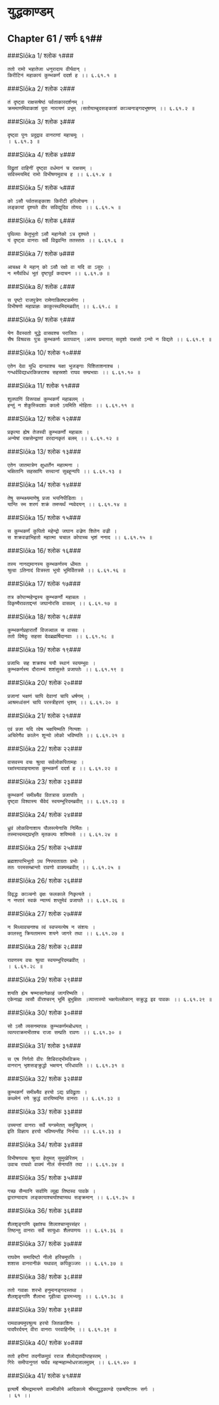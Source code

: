 युद्धकाण्डम्
===============================


## Chapter 61  / सर्गः ६१##


###Slōka 1/ श्लोक १###


    ततो रामो भहातेजा धनुरादाय वीर्यवान् ।
    किरीटिनं महाकायं कुम्भकर्णं ददर्श ह ।। ६.६१.१ ॥


###Slōka 2/ श्लोक २###


    तं दृष्ट्वा राक्षसश्रेष्ठं पर्वताकारदर्शनम् ।
    क्रममाणमिवाकाशं पुरा नारायणं प्रभुम् ।सतोयाम्बुदसङ्काशं काञ्चनाङ्गदभूषणम् ।। ६.६१.२ ॥


###Slōka 3/ श्लोक ३###


    दृष्ट्वा पुनः प्रदुद्राव वानराणां महाचमूः ।
    । ६.६१.३ ॥


###Slōka 4/ श्लोक ४###


    विद्रुतां वाहिनीं दृष्ट्वा वर्धमानं च राक्षसम् ।
    सविस्मयमिदं रामो विभीषणमुवाच ह ।। ६.६१.४ ॥


###Slōka 5/ श्लोक ५###


    को ऽसौ पर्वतसङ्काशः किरीटी हरिलोचनः ।
    लङ्कायां दृश्यते वीर सविद्युदिव तोयदः ।। ६.६१.५ ॥


###Slōka 6/ श्लोक ६###


    पृथिव्याः केतुभूतो ऽसौ महानेको ऽत्र दृश्यते ।
    यं दृष्ट्वा वानराः सर्वे विद्रवन्ति ततस्ततः ।। ६.६१.६ ॥


###Slōka 7/ श्लोक ७###


    आचक्ष्व मे महान् को ऽसौ रक्षो वा यदि वा ऽसुरः ।
    न मयैवंविधं भूतं दृष्टपूर्वं कदाचन ।। ६.६१.७ ॥


###Slōka 8/ श्लोक ८###


    स पृष्टो राजपुत्रेण रामेणाक्लिष्टकर्मणा ।
    विभीषणो महाप्राज्ञः काकुत्स्थमिदमब्रवीत् ।। ६.६१.८ ॥


###Slōka 9/ श्लोक ९###


    येन वैवस्वतो युद्धे वासवश्च पराजितः ।
    सैष विश्रवसः पुत्रः कुम्भकर्णः प्रतापवान् ।अस्य प्रमाणात् सदृशो राक्षसो ऽन्यो न विद्यते ।। ६.६१.९ ॥


###Slōka 10/ श्लोक १०###


    एतेन देवा युधि दानवाश्च यक्षा भुजङ्गाः पिशिताशनाश्च ।
    गन्धर्वविद्याधरकिन्नराश्च सहस्रशो राघव सम्प्रभग्राः ।। ६.६१.१० ॥


###Slōka 11/ श्लोक ११###


    शूलपाणिं विरूपाक्षं कुम्भकर्णं महाबलम् ।
    हन्तुं न शेकुस्त्रिदशाः कालो ऽयमिति मोहिताः ।। ६.६१.११ ॥


###Slōka 12/ श्लोक १२###


    प्रकृत्या ह्येष तेजस्वी कुम्भकर्णो महाबलः ।
    अन्येषां राक्षसेन्द्राणां वरदानकृतं बलम् ।। ६.६१.१२ ॥


###Slōka 13/ श्लोक १३###


    एतेन जातमात्रेण क्षुधार्तेन महात्मना ।
    भक्षितानि सहस्राणि सत्त्वानां सुबहून्यपि ।। ६.६१.१३ ॥


###Slōka 14/ श्लोक १४###


    तेषु सम्भक्ष्यमाणेषु प्रजा भयनिपीडिताः ।
    यान्ति स्म शरणं शक्रं तमप्यर्थं न्यवेदयन् ।। ६.६१.१४ ॥


###Slōka 15/ श्लोक १५###


    स कुम्भकर्णं कुपितो महेन्द्रो जघान वज्रेण शितेन वज्री ।
    स शक्रवज्राभिहतो महात्मा चचाल कोपाच्च भृशं ननाद ।। ६.६१.१५ ॥


###Slōka 16/ श्लोक १६###


    तस्य नानद्यमानस्य कुम्भकर्णस्य धीमतः ।
    श्रुत्वा ऽतिनादं वित्रस्ता भूयो भूमिर्वितत्रसे ।। ६.६१.१६ ॥


###Slōka 17/ श्लोक १७###


    तत्र कोपान्महेन्द्रस्य कुम्भकर्णो महाबलः ।
    विकृष्यैरावताद्दन्तं जघानोरसि वासवम् ।। ६.६१.१७ ॥


###Slōka 18/ श्लोक १८###


    कुम्भकर्णप्रहारार्तो विजज्वाल स वासवः ।
    ततो विषेदुः सहसा देवब्रह्मर्षिदानवाः ।। ६.६१.१८ ॥


###Slōka 19/ श्लोक १९###


    प्रजाभिः सह शक्रश्च ययौ स्थानं स्वयम्भुवः ।
    कुम्भकर्णस्य दौरात्म्यं शशंसुस्ते प्रजापतेः ।। ६.६१.१९ ॥


###Slōka 20/ श्लोक २०###


    प्रजानां भक्षणं चापि देवानां चापि धर्षणम् ।
    आश्रमध्वंसनं चापि परस्त्रीहरणं भृशम् ।। ६.६१.२० ॥


###Slōka 21/ श्लोक २१###


    एवं प्रजा यदि त्वेष भक्षयिष्यति नित्यशः ।
    अचिरेणैव कालेन शून्यो लोको भविष्यति ।। ६.६१.२१ ॥


###Slōka 22/ श्लोक २२###


    वासवस्य वचः श्रुत्वा सर्वलोकपितामहः ।
    रक्षांस्यावाहयामास कुम्भकर्णं ददर्श ह ।। ६.६१.२२ ॥


###Slōka 23/ श्लोक २३###


    कुम्भकर्णं समीक्ष्यैव वितत्रास प्रजापतिः ।
    दृष्ट्वा विश्वास्य चैवेदं स्वयम्भूरिदमब्रवीत् ।। ६.६१.२३ ॥


###Slōka 24/ श्लोक २४###


    ध्रुवं लोकविनाशाय पौलस्त्येनासि निर्मितः ।
    तस्मात्त्वमद्यप्रभृति मृतकल्पः शयिष्यसे ।। ६.६१.२४ ॥


###Slōka 25/ श्लोक २५###


    ब्रह्मशापाभिभूतो ऽथ निपपाताग्रतः प्रभोः ।
    ततः परमसम्भ्रान्तो रावणो वाक्यमब्रवीत् ।। ६.६१.२५ ॥


###Slōka 26/ श्लोक २६###


    विवृद्धः काञ्चनो वृक्षः फलकाले निकृत्यते ।
    न नप्तारं स्वकं न्याय्यं शप्तुमेवं प्रजापते ।। ६.६१.२६ ॥


###Slōka 27/ श्लोक २७###


    न मिथ्यावचनश्च त्वं स्वप्स्यत्येष न संशयः ।
    कालस्तु क्रियतामस्य शयने जागरे तथा ।। ६.६१.२७ ॥


###Slōka 28/ श्लोक २८###


    रावणस्य वचः श्रुत्वा स्वयम्भूरिदमब्रवीत् ।
    । ६.६१.२८ ॥


###Slōka 29/ श्लोक २९###


    शयति ह्येष षण्मासानेकाहं जागरिष्यति ।
    एकेनाह्ना त्वसौ वीरश्चरन् भूमिं बुभुक्षितः ।व्यात्तास्यो भक्षयेल्लोकान् सक्रुद्ध इव पावकः ।। ६.६१.२९ ॥


###Slōka 30/ श्लोक ३०###


    सो ऽसौ व्यसनमापन्नः कुम्भकर्णमबोधयत् ।
    त्वत्पराक्रमभीतश्च राजा सम्प्रति रावणः ।। ६.६१.३० ॥


###Slōka 31/ श्लोक ३१###


    स एष निर्गतो वीरः शिबिराद्भीमविक्रमः ।
    वानरान् भृशसङ्क्रुद्धो भक्षयन् परिधावति ।। ६.६१.३१ ॥


###Slōka 32/ श्लोक ३२###


    कुम्भकर्णं समीक्ष्यैव हरयो ऽद्य प्रविद्रुताः ।
    कथमेनं रणे क्रुद्धं वारयिष्यन्ति वानराः ।। ६.६१.३२ ॥


###Slōka 33/ श्लोक ३३###


    उच्यन्तां वानराः सर्वे यन्त्रमेतत् समुच्छ्रितम् ।
    इति विज्ञाय हरयो भविष्यन्तीह निर्भयाः ।। ६.६१.३३ ॥


###Slōka 34/ श्लोक ३४###


    विभीषणवचः श्रुत्वा हेतुमत् सुमुखेरितम् ।
    उवाच राघवो वाक्यं नीलं सेनापतिं तदा ।। ६.६१.३४ ॥


###Slōka 35/ श्लोक ३५###


    गच्छ सैन्यानि सर्वाणि व्यूह्य तिष्ठस्व पावके ।
    द्वाराण्यादाय लङ्कायाश्चर्याश्चाप्यथ सङ्क्रमान् ।। ६.६१.३५ ॥


###Slōka 36/ श्लोक ३६###


    शैलशृङ्गाणि वृक्षांश्च शिलाश्चाप्युपसंहर ।
    तिष्ठन्तु वानराः सर्वे सायुधाः शैलपाणयः ।। ६.६१.३६ ॥


###Slōka 37/ श्लोक ३७###


    राघवेण समादिष्टो नीलो हरिचमूपतिः ।
    शशास वानरानीकं यथावत् कपिकुञ्जरः ।। ६.६१.३७ ॥


###Slōka 38/ श्लोक ३८###


    ततो गवाक्षः शरभो हनुमानङ्गदस्तथा ।
    शैलशृङ्गाणि शैलाभा गृहीत्वा द्वारमभ्ययुः ।। ६.६१.३८ ॥


###Slōka 39/ श्लोक ३९###


    रामवाक्यमुपश्रुत्य हरयो जितकाशिनः ।
    पादपैरर्दयन् वीरा वानराः परवाहिनीम् ।। ६.६१.३९ ॥


###Slōka 40/ श्लोक ४०###


    ततो हरीणां तदनीकमुग्रं रराज शैलोद्यतदीप्तहस्तम् ।
    गिरेः समीपानुगतं यथैव महन्महाम्भोधरजालमुग्रम् ।। ६.६१.४० ॥


###Slōka 41/ श्लोक ४१###


    इत्यार्षे श्रीमद्रामायणे वाल्मीकीये आदिकाव्ये श्रीमद्युद्धकाण्डे एकषष्टितमः सर्गः ।
    । ६१ ।।


